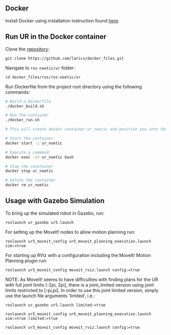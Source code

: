 ## Docker
Install Docker using installation instruction found [here](https://docs.docker.com/engine/install/ubuntu/).

## Run UR in the Docker container

Clone the [repository](https://github.com/larics/docker_files):
```
git clone https://github.com/larics/docker_files.git

```
Navigate to `ros-noetic/ur` folder:
```
cd docker_files/ros/ros-noetic/ur

```
Run Dockerfile from the project root directory using the following commands:
```bash
# Build a Dockerfile
./docker_build.sh

# Run the container
./docker_run.sh

# This will create docker container ur_noetic and position you into the container

# Start the container:
docker start -i ur_noetic

# Execute a command:
docker exec -it ur_noetic bash

# Stop the conatainer
docker stop ur_noetic

# Delete the container
docker rm ur_noetic
```

## Usage with Gazebo Simulation

To bring up the simulated robot in Gazebo, run:
```
roslaunch ur_gazebo ur5.launch
```
For setting up the MoveIt! nodes to allow motion planning run:
```
roslaunch ur5_moveit_config ur5_moveit_planning_execution.launch sim:=true
```
For starting up RViz with a configuration including the MoveIt! Motion Planning plugin run:
```
roslaunch ur5_moveit_config moveit_rviz.launch config:=true
```

NOTE:
As MoveIt! seems to have difficulties with finding plans for the UR with full joint limits [-2pi, 2pi], there is a joint_limited version using joint limits restricted to [-pi,pi]. In order to use this joint limited version, simply use the launch file arguments 'limited', i.e.:
```
roslaunch ur_gazebo ur5.launch limited:=true
```
```
roslaunch ur5_moveit_config ur5_moveit_planning_execution.launch sim:=true limited:=true
```
```
roslaunch ur5_moveit_config moveit_rviz.launch config:=true
```